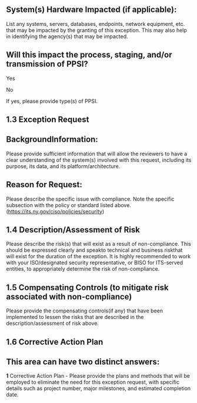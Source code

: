 ## **System(s) Hardware Impacted (if applicable):**

List any systems, servers, databases, endpoints, network equipment, etc. that may be impacted by the granting of this exception. This may also help in identifying the agency(s) that may be impacted.

## **Will this impact the process, staging, and/or transmission of PPSI?**

Yes

No

If yes, please provide type(s) of PPSI.

## **1.3 Exception Request**

## **BackgroundInformation:**

Please provide sufficient information that will allow the reviewers to have a clear understanding of the system(s) involved with this request, including its purpose, its data, and its platform/architecture.

## **Reason for Request:**

Please describe the specific issue with compliance. Note the specific subsection with the policy or standard listed above. (https://its.ny.gov/ciso/policies/security)

## **1.4 Description/Assessment of Risk**

Please describe the risk(s) that will exist as a result of non-compliance. This should be expressed clearly and speakto technical and business riskthat will exist for the duration of the exception. It is highly recommended to work with your ISO/designated security representative, or BISO for ITS-served entities, to appropriately determine the risk of non-compliance.

## **1.5 Compensating Controls (to mitigate risk associated with non-compliance)**

Please provide the compensating controls(if any) that have been implemented to lessen the risks that are described in the description/assessment of risk above.

## **1.6 Corrective Action Plan**

## **This area can have two distinct answers:**

**1** Corrective Action Plan - Please provide the plans and methods that will be employed to eliminate the need for this exception request, with specific details such as project number, major milestones, and estimated completion date.